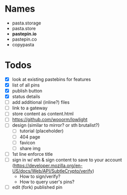 # Names

- pasta.storage
- pasta.store
- **pastepin.io**
- pastepin.co
- copypasta

# Todos

- [x] look at existing pastebins for features
- [x] list of all pins
- [x] publish button
- [x] status details
- [ ] add additional (inline?) files
- [ ] link to a gateway
- [ ] store content as content.html
- [ ] https://github.com/wooorm/lowlight
- [ ] design (similar to mirror? or sth brutalist?)
  - [ ] tutorial (placeholder)
  - [ ] 404 page
  - [ ] favicon
  - [ ] share img
- [ ] 1st line enforce title
- [ ] sign in w/ eth & sign content to save to your account (https://developer.mozilla.org/en-US/docs/Web/API/SubtleCrypto/verify)
  - How to sign/verify?
  - How to query user's pins?
- [ ] edit (fork) published pin
